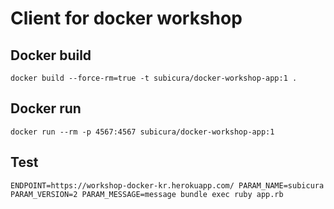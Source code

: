 # Client for docker workshop

## Docker build

```
docker build --force-rm=true -t subicura/docker-workshop-app:1 .
```

## Docker run

```
docker run --rm -p 4567:4567 subicura/docker-workshop-app:1
```

## Test

```
ENDPOINT=https://workshop-docker-kr.herokuapp.com/ PARAM_NAME=subicura PARAM_VERSION=2 PARAM_MESSAGE=message bundle exec ruby app.rb
```
